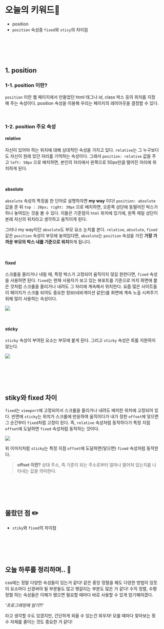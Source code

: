 # 오늘의 키워드📌

- position
- `position` 속성중 `fixed`와 `sticy`의 차이점

<br><br><br><br>

## 1. position

### 1-1. position 이란?

`position` 이란 웹 페이지에서 만들었던 html 태그나 id, class 박스 등의 위치를 지정해 주는 속성이다. position 속성을 이용해 우리는 페이지의 레이아웃을 결정할 수 있다.

<br>

### 1-2. position 주요 속성

#### relative

자신이 있어야 하는 위치에 대해 상대적인 속성을 가지고 있다. `relative`는 그 누구보다도 자신이 원래 있던 자리를 기억하는 속성이다. 그래서 `position: relative` 값을 주고 `left: 50px` 으로 배치하면, 본인의 자리에서 왼쪽으로 50px만큼 떨어진 자리에 위치하게 된다.

<br>

#### absolute

`absolute` 속성의 특징을 한 단어로 설명하자면 **my way** 이다!
`position: absolute` 값을 준 뒤 `top : 20px; right: 30px` 으로 배치하면, 오른쪽 상단에 동떨어진 박스가 하나 놓여있는 것을 볼 수 있다. 이들은 기준점이 `html` 위치에 있기에, 왼쪽 제일 상단이 본래 자신의 위치라고 생각하고 움직이게 된다.

그러나 my way이던 `absolute`도 부모 요소 눈치를 본다. `relative`, `absolute`, `fixed` 같은 `position` 속성이 부모에 놓여있다면, `absolute`는 `position` 속성을 가진 **가장 가까운 부모의 박스 내를 기준으로 위치**하게 됩니다.

<br>

#### fixed

스크롤을 올리거나 내릴 때, 특정 박스가 고정되어 움직이지 않길 원한다면, `fixed` 속성을 사용하면 된다. `fixed`는 현재 사용자가 보고 있는 뷰포트를 기준으로 마치 화면에 붙은 것처럼 스크롤을 올리거나 내려도 그 자리에 계속해서 위치한다. 요즘 많은 사이트들이 페이지가 스크롤 되어도 중요한 정보(네비게이션 같은)를 화면에 계속 노출 시켜주기 위해 많이 사용하는 속성이다.

![](https://velog.velcdn.com/images/nu11/post/a9ad2bd4-c022-4991-8451-8130555787e8/image.png)

<br>

#### sticky

`sticky` 속성이 부여된 요소는 부모에 붙게 된다. 그리고 `sticky` 속성은 IE를 지원하지 않는다.

![](https://velog.velcdn.com/images/nu11/post/a125fc3e-667e-4b8e-b7d8-4a5a05a1120c/image.gif)

<br><br><br><br>

## stiky와 fixed 차이

`fixed`는 `viewport`에 고정되어서 스크롤을 올리거나 내려도 배치한 위치에 고정되어 있다.
반면에 `sticky`는 위치가 스크롤에 반응하여 움직이다가 내가 정한 `offset`에 닿으면 그 순간부터 `fixed`처럼 고정이 된다. 즉, `relative` 속성처럼 동작하다가 특정 지점 `offset`에 도달하면 `fixed` 속성처럼 동작하는 것이다.

![](https://velog.velcdn.com/images/nu11/post/562b457c-cd2c-47a1-8ac0-b9260a98318a/image.gif)

위 이미지처럼 `sticky`는 특정 지점 `offset`에 도달하면(닿으면) `fixed` 속성처럼 동작한다.

> **offset 이란?**
> 상대 주소, 즉 기준이 되는 주소로부터 얼마나 떨어져 있는지를 나타내는 값을 의미한다.

<br><br><br><br>

## 몰랐던 점 ✏️

- `stiky`와 `fixed`의 차이점

<br><br><br><br>

## 오늘 하루를 정리하며.. 🌃

css에는 정말 다양한 속성들이 있는거 같다! 같은 중앙 정렬을 해도 다양한 방법이 있듯이 요소마다 신경써야 될 부분들도 많고 헷갈리는 부분도 많은 거 같다! 수직 정렬, 수평 정렬 하는 속성들은 이해가 됐으면 필요할 때마다 바로 사용할 수 있게 암기해야겠다.

_'프로그래밍에 암기?!'_

라고 생각할 수도 있겠지만, 간단하게 외울 수 있는건 외우자! 모를 때마다 찾아보는 횟수 자체를 줄이는 것도 중요한 거 같다!
